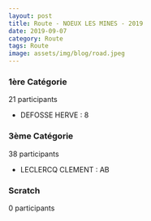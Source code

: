 ```yaml
---
layout: post
title: Route - NOEUX LES MINES - 2019
date: 2019-09-07
category: Route
tags: Route
image: assets/img/blog/road.jpeg
---
```


### 1ère Catégorie
21 participants
- DEFOSSE HERVE : 8

### 3ème Catégorie
38 participants
- LECLERCQ CLEMENT : AB

### Scratch
0 participants
